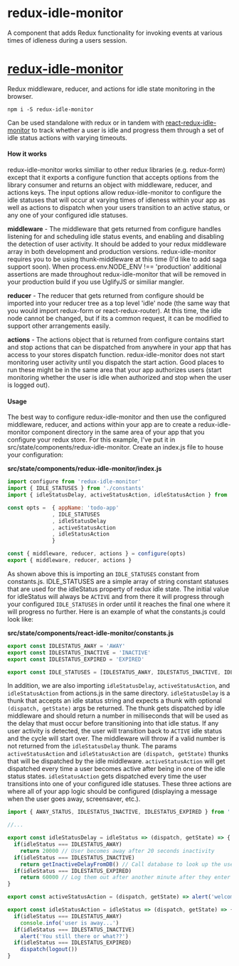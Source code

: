 # redux-idle-monitor

A component that adds Redux functionality for invoking events at various times of idleness during a users session.


# [redux-idle-monitor](https://npmjs.com/packages/redux-idle-monitor)

Redux middleware, reducer, and actions for idle state monitoring in the browser.

`npm i -S redux-idle-monitor`

Can be used standalone with redux or in tandem with [react-redux-idle-monitor](https://npmjs.com/packages/react-redux-idle-monitor) to track whether a user is idle and progress them through a set of idle status actions with varying timeouts.

#### How it works

redux-idle-monitor works similiar to other redux libraries (e.g. redux-form) except that it exports a configure function that accepts options from the library consumer and returns an object with middleware, reducer, and actions keys.  The input options allow redux-idle-monitor to configure the idle statuses that will occur at varying times of idleness within your app as well as actions to dispatch when your users transition to an active status, or any one of your configured idle statuses.

**middleware** - The middleware that gets returned from configure handles listening for and scheduling idle status events, and enabling and disabling the detection of user activity. It should be added to your redux middleware array in both development and production versions. redux-idle-monitor requires you to be using thunk-middleware at this time (I'd like to add saga support soon). When process.env.NODE_ENV !== 'production' additional assertions are made throughout redux-idle-monitor that will be removed in your production build if you use UglifyJS or similiar mangler.

**reducer** - The reducer that gets returned from configure should be imported into your reducer tree as a top level 'idle' node (the same way that you would import redux-form or react-redux-router). At this time, the idle node cannot be changed, but if its a common request, it can be modified to support other arrangements easily.

**actions** - The actions object that is returned from configure contains start and stop actions that can be dispatched from anywhere in your app that has access to your stores dispatch function. redux-idle-monitor does not start monitoring user activity until you dispatch the start action. Good places to run these might be in the same area that your app authorizes users (start monitoring whether the user is idle when authorized and stop when the user is logged out).

#### Usage

The best way to configure redux-idle-monitor and then use the configured middleware, reducer, and actions within your app are to create a redux-idle-monitor component directory in the same area of your app that you configure your redux store.  For this example, I've put it in src/state/components/redux-idle-monitor.  Create an index.js file to house your configuration:

**src/state/components/redux-idle-monitor/index.js**

```js
import configure from 'redux-idle-monitor'
import { IDLE_STATUSES } from './constants'
import { idleStatusDelay, activeStatusAction, idleStatusAction } from './actions'

const opts =  { appName: 'todo-app'
              , IDLE_STATUSES
              , idleStatusDelay
              , activeStatusAction
              , idleStatusAction
              }

const { middleware, reducer, actions } = configure(opts)
export { middleware, reducer, actions }
```

As shown above this is importing an `IDLE_STATUSES` constant from constants.js. IDLE_STATUSES are a simple array of string constant statuses that are used for the idleStatus property of redux idle state. The initial value for idleStatus will always be `ACTIVE` and from there it will progress through your configured `IDLE_STATUSES` in order until it reaches the final one where it will progress no further. Here is an example of what the constants.js could look like:

**src/state/components/react-idle-monitor/constants.js**

```js
export const IDLESTATUS_AWAY = 'AWAY'
export const IDLESTATUS_INACTIVE = 'INACTIVE'
export const IDLESTATUS_EXPIRED = 'EXPIRED'

export const IDLE_STATUSES = [IDLESTATUS_AWAY, IDLESTATUS_INACTIVE, IDLESTATUS_EXPIRED]
```

In addition, we are also importing `idleStatusDelay`, `activeStatusAction`, and `idleStatusAction` from actions.js in the same directory. `idleStatusDelay` is a thunk that accepts an idle status string and expects a thunk with optional `(dispatch, getState)` args be returned. The thunk gets dispatched by idle middleware and should return a number in milliseconds that will be used as the delay that must occur before transitioning into that idle status.  If any user activity is detected, the user will transition back to `ACTIVE` idle status and the cycle will start over. The middleware will throw if a valid number is not returned from the `idleStatusDelay` thunk. The params `activeStatusAction` and `idleStatusAction` are `(dispatch, getState)` thunks that will be dispatched by the idle middleware. `activeStatusAction` will get dispatched every time a user becomes active after being in one of the idle status states. `idleStatusAction` gets dispatched every time the user transitions into one of your configured idle statuses.  These three actions are where all of your app logic should be configured (displaying a message when the user goes away, screensaver, etc.).


```js
import { AWAY_STATUS, IDLESTATUS_INACTIVE, IDLESTATUS_EXPIRED } from './constants'

//...

export const idleStatusDelay = idleStatus => (dispatch, getState) => {
  if(idleStatus === IDLESTATUS_AWAY)
    return 20000 // User becomes away after 20 seconds inactivity
  if(idleStatus === IDLESTATUS_INACTIVE)
    return getInactiveDelayFromDB() // Call database to look up the users delay time
  if(idleStatus === IDLESTATUS_EXPIRED)
    return 60000 // Log them out after another minute after they enter the inactive status
}

export const activeStatusAction = (dispatch, getState) => alert('welcome back!')

export const idleStatusAction = idleStatus => (dispatch, getState) => {
  if(idleStatus === IDLESTATUS_AWAY)
    console.info('user is away...')
  if(idleStatus === IDLESTATUS_INACTIVE)
    alert('You still there or what??')
  if(idleStatus === IDLESTATUS_EXPIRED)
    dispatch(logout())
}

```
